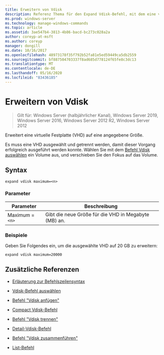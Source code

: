 ```yaml
---
title: Erweitern von Vdisk
description: Referenz Thema für den Expand Vdisk-Befehl, mit dem eine virtuelle Festplatte (VHD) auf eine angegebene Größe erweitert wird.
ms.prod: windows-server
ms.technology: manage-windows-commands
ms.topic: article
ms.assetid: 3ae547b4-3813-4b86-bacd-bc273c028a2a
author: coreyp-at-msft
ms.author: coreyp
manager: dongill
ms.date: 10/16/2017
ms.openlocfilehash: 48973178f35f792b52fa81e5ed59449ca5db2559
ms.sourcegitcommit: bf887504703337f8ad685d778124f65fe8c3dc13
ms.translationtype: MT
ms.contentlocale: de-DE
ms.lasthandoff: 05/16/2020
ms.locfileid: "83436185"
---
```

# <a name="expand-vdisk"></a>Erweitern von Vdisk

> Gilt für: Windows Server (halbjährlicher Kanal), Windows Server 2019, Windows Server 2016, Windows Server 2012 R2, Windows Server 2012

Erweitert eine virtuelle Festplatte (VHD) auf eine angegebene Größe.

Es muss eine VHD ausgewählt und getrennt werden, damit dieser Vorgang erfolgreich ausgeführt werden konnte. Wählen Sie mit dem [Befehl Vdisk auswählen](select-vdisk.md) ein Volume aus, und verschieben Sie den Fokus auf das Volume.

## <a name="syntax"></a>Syntax

```
expand vdisk maximum=<n>
```

### <a name="parameters"></a>Parameter

 | Parameter | Beschreibung |
 |---------- | ----------- |
 | Maximum =`<n>` | Gibt die neue Größe für die VHD in Megabyte (MB) an. |

### <a name="examples"></a>Beispiele

Geben Sie Folgendes ein, um die ausgewählte VHD auf 20 GB zu erweitern:

```
expand vdisk maximum=20000
```

## <a name="additional-references"></a>Zusätzliche Referenzen

- [Erläuterung zur Befehlszeilensyntax](command-line-syntax-key.md)

- [Vdisk-Befehl auswählen](select-vdisk.md)

- [Befehl "Vdisk anfügen"](attach-vdisk.md)

- [Compact Vdisk-Befehl](compact-vdisk.md)

- [Befehl "Vdisk trennen"](detach-vdisk.md)

- [Detail-Vdisk-Befehl](detail-vdisk.md)

- [Befehl "Vdisk zusammenführen"](merge-vdisk.md)

- [List-Befehl](list.md)
